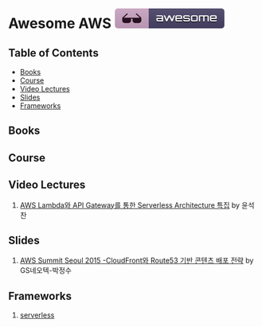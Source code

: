 # Awesome AWS [![Awesome](../images/awesome_badge.svg)](https://github.com/DongjunLee/TIL-MAL/blob/master/AWS/Awesome-AWS.md)


## Table of Contents

- [Books](#books)
- [Course](#course)
- [Video Lectures](#video-lectures)
- [Slides](#slides)
- [Frameworks](#frameworks)

## Books

## Course

## Video Lectures

1. [AWS Lambda와 API Gateway를 통한 Serverless Architecture 특집](http://www.slideshare.net/awskorea/serverless-architecture-lambda-api-gateway) by 윤석찬

## Slides

1. [AWS Summit Seoul 2015 -CloudFront와 Route53 기반 콘텐츠 배포 전략](http://www.slideshare.net/awskorea/aws-summit-2015-seoul-gsneotek-cloudfront-route53?qid=2320777c-491a-4a0a-9e27-862b005a1d1a&v=&b=&from_search=1) by GS네오텍-박정수

## Frameworks

1. [serverless](https://github.com/serverless/serverless)


